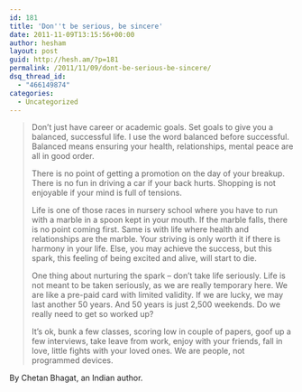 ```yaml
---
id: 181
title: 'Don''t be serious, be sincere'
date: 2011-11-09T13:15:56+00:00
author: hesham
layout: post
guid: http://hesh.am/?p=181
permalink: /2011/11/09/dont-be-serious-be-sincere/
dsq_thread_id:
  - "466149874"
categories:
  - Uncategorized
---
```

> Don’t just have career or academic goals. Set goals to give you a balanced, successful life. I use the word balanced before successful. Balanced means ensuring your health, relationships, mental peace are all in good order.
> 
> There is no point of getting a promotion on the day of your breakup. There is no fun in driving a car if your back hurts. Shopping is not enjoyable if your mind is full of tensions.
> 
> Life is one of those races in nursery school where you have to run with a marble in a spoon kept in your mouth. If the marble falls, there is no point coming first. Same is with life where health and relationships are the marble. Your striving is only worth it if there is harmony in your life. Else, you may achieve the success, but this spark, this feeling of being excited and alive, will start to die.
> 
> One thing about nurturing the spark &#8211; don&#8217;t take life seriously. Life is not meant to be taken seriously, as we are really temporary here. We are like a pre-paid card with limited validity. If we are lucky, we may last another 50 years. And 50 years is just 2,500 weekends. Do we really need to get so worked up?
> 
> It&#8217;s ok, bunk a few classes, scoring low in couple of papers, goof up a few interviews, take leave from work, enjoy with your friends, fall in love, little fights with your loved ones. We are people, not programmed devices.

By Chetan Bhagat, an Indian author.